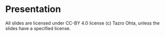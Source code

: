 # Presentation

All slides are licensed under CC-BY 4.0 license (c) Tazro Ohta, unless the slides have a specified license.

